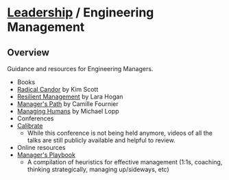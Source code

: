 # [Leadership](../README.md) / Engineering Management

## Overview

Guidance and resources for Engineering Managers.

* Books
 * [Radical Candor](https://www.radicalcandor.com/the-book/) by Kim Scott
 * [Resilient Management](https://resilient-management.com) by Lara Hogan
 * [Manager's Path](https://www.oreilly.com/library/view/the-managers-path/9781491973882/) by Camille Fournier
 * [Managing Humans](https://randsinrepose.com/archives/managing-humans/) by Michael Lopp
* Conferences
 * [Calibrate](https://www.calibratesf.com)
   * While this conference is not being held anymore, videos of all the talks are still publicly available and helpful to review.
* Online resources
 * [Manager's Playbook](https://github.com/ksindi/managers-playbook)
   * A compilation of heuristics for effective management (1:1s, coaching, thinking strategically, managing up/sideways, etc)

